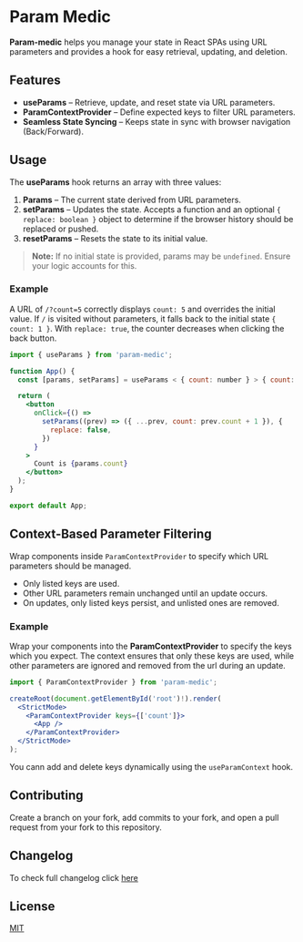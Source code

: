 # Param Medic

**Param-medic** helps you manage your state in React SPAs using URL parameters and provides a hook for easy retrieval, updating, and deletion.

## Features

- **useParams** – Retrieve, update, and reset state via URL parameters.
- **ParamContextProvider** – Define expected keys to filter URL parameters.
- **Seamless State Syncing** – Keeps state in sync with browser navigation (Back/Forward).

## Usage

The **useParams** hook returns an array with three values:

1. **Params** – The current state derived from URL parameters.
2. **setParams** – Updates the state. Accepts a function and an optional `{ replace: boolean }` object to determine if the browser history should be replaced or pushed.
3. **resetParams** – Resets the state to its initial value.

> **Note:** If no initial state is provided, params may be `undefined`. Ensure your logic accounts for this.

### Example

A URL of `/?count=5` correctly displays `count: 5` and overrides the initial value. If `/` is visited without parameters, it falls back to the initial state `{ count: 1 }`. With `replace: true`, the counter decreases when clicking the back button.

```jsx
import { useParams } from 'param-medic';

function App() {
  const [params, setParams] = useParams < { count: number } > { count: 1 };

  return (
    <button
      onClick={() =>
        setParams((prev) => ({ ...prev, count: prev.count + 1 }), {
          replace: false,
        })
      }
    >
      Count is {params.count}
    </button>
  );
}

export default App;
```

## Context-Based Parameter Filtering

Wrap components inside `ParamContextProvider` to specify which URL parameters should be managed.

- Only listed keys are used.
- Other URL parameters remain unchanged until an update occurs.
- On updates, only listed keys persist, and unlisted ones are removed.

### Example

Wrap your components into the **ParamContextProvider** to specify the keys which you expect. The context ensures that only these keys are used, while other parameters are ignored and removed from the url during an update.

```jsx
import { ParamContextProvider } from 'param-medic';

createRoot(document.getElementById('root')!).render(
  <StrictMode>
    <ParamContextProvider keys={['count']}>
      <App />
    </ParamContextProvider>
  </StrictMode>
);
```

You cann add and delete keys dynamically using the `useParamContext` hook.

## Contributing

Create a branch on your fork, add commits to your fork, and open a pull request from your fork to this repository.

## Changelog

To check full changelog click [here](https://github.com/bpetermann/param-medic/blob/main/CHANGELOG.md)

## License

[MIT][github-license-url]

[github-license-url]: https://github.com/bpetermann/param-medic/blob/main/LICENSE
